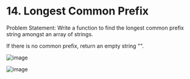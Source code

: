 # 14. Longest Common Prefix

Problem Statement: Write a function to find the longest common prefix string amongst an array of strings.

If there is no common prefix, return an empty string "".

![image](https://github.com/aryanv175/leetcode/assets/91381804/41ccdc60-b874-47ca-be00-c95ed36fe57e)

![image](https://github.com/aryanv175/leetcode/assets/91381804/1e978363-4b9b-4546-93b3-990a264d397d)

